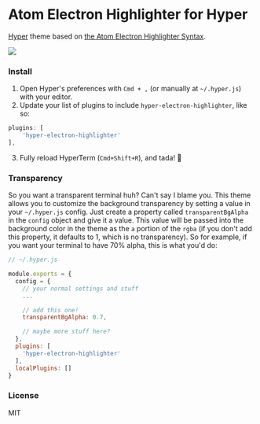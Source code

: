 # Atom Electron Highlighter for Hyper

[Hyper](https://hyper.is) theme based on [the Atom Electron Highlighter Syntax](https://github.com/mmcbride1007/electron-highlighter-syntax).

![](https://cdn.rawgit.com/mmcbride1007/hyper-electron-highlighter/7cf67de97e841fc57ae1f3b2cce98e35b899b12f/screenshot.png)

### Install

1. Open Hyper's preferences with `Cmd + ,` (or manually at `~/.hyper.js`) with your editor.
2. Update your list of plugins to include `hyper-electron-highlighter`, like so:

  ```js
plugins: [
      'hyper-electron-highlighter'
],
```
3. Fully reload HyperTerm (`Cmd+Shift+R`), and tada! :tada:

### Transparency

So you want a transparent terminal huh? Can't say I blame you. This theme allows you to customize the background transparency by setting a value in your `~/.hyper.js` config. Just create a property called `transparentBgAlpha` in the `config` object and give it a value. This value will be passed into the background color in the theme as the `a` portion of the `rgba` (if you don't add this property, it defaults to 1, which is no transparency). So for example, if you want your terminal to have 70% alpha, this is what you'd do:

```js
// ~/.hyper.js

module.exports = {
  config = {
    // your normal settings and stuff
    ...

    // add this one!
    transparentBgAlpha: 0.7,

    // maybe more stuff here?
  },
  plugins: [
    'hyper-electron-highlighter'
  ],
  localPlugins: []
}
```

### License

MIT
